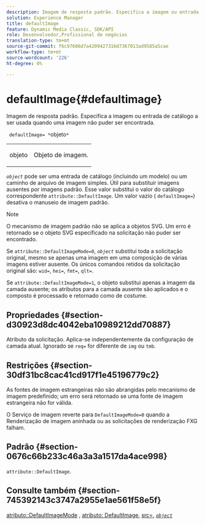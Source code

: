 ```yaml
---
description: Imagem de resposta padrão. Especifica a imagem ou entrada de catálogo a ser usada quando uma imagem não puder ser encontrada.
solution: Experience Manager
title: defaultImage
feature: Dynamic Media Classic, SDK/API
role: Desenvolvedor,Profissional de negócios
translation-type: tm+mt
source-git-commit: f6c97606d7a4209427316d7367013ad9585a5cae
workflow-type: tm+mt
source-wordcount: '226'
ht-degree: 0%

---
```



# defaultImage{#defaultimage}

Imagem de resposta padrão. Especifica a imagem ou entrada de catálogo a ser usada quando uma imagem não puder ser encontrada.

` defaultImage= *`objeto`*`

<table id="simpletable_C1FC14B7D9AE476DB2B10EB402944335"> 
 <tr class="strow"> 
  <td class="stentry"> <p> <span class="codeph"> <span class="varname"> objeto  </span> </span> </p> </td> 
  <td class="stentry"> <p>Objeto de imagem. </p> </td> 
 </tr> 
</table>

*`object`* pode ser uma entrada de catálogo (incluindo um modelo) ou um caminho de arquivo de imagem simples. Útil para substituir imagens ausentes por imagens padrão. Esse valor substitui o valor do catálogo correspondente `attribute::DefaultImage`. Um valor vazio ( `defaultImage=`) desativa o manuseio de imagem padrão.

>[!NOTE]
>
>O mecanismo de imagem padrão não se aplica a objetos SVG. Um erro é retornado se o objeto SVG especificado na solicitação não puder ser encontrado.

Se `attribute::DefaultImageMode=0`, *`object`* substitui toda a solicitação original, mesmo se apenas uma imagem em uma composição de várias imagens estiver ausente. Os únicos comandos retidos da solicitação original são: `wid=`, `hei=`, `fmt=`, `qlt=`.

Se `attribute::DefaultImageMode=1`, o objeto substitui apenas a imagem da camada ausente; os atributos para a camada ausente são aplicados e o composto é processado e retornado como de costume.

## Propriedades {#section-d30923d8dc4042eba10989212dd70887}

Atributo da solicitação. Aplica-se independentemente da configuração de camada atual. Ignorado se `req=` for diferente de `img` ou `tmb`.

## Restrições {#section-30df31bc8cac41cd917f1e45196779c2}

As fontes de imagem estrangeiras não são abrangidas pelo mecanismo de imagem predefinido; um erro será retornado se uma fonte de imagem estrangeira não for válida.

O Serviço de imagem reverte para `DefaultImageMode=0` quando a Renderização de imagem aninhada ou as solicitações de renderização FXG falham.

## Padrão {#section-0676c66b233c46a3a3a1517da4ace998}

`attribute::DefaultImage`.

## Consulte também {#section-745392143c3747a2955e1ae561f58e5f}

[atributo::DefaultImageMode](../../../../../is-api/image-catalog/image-serving-api-ref/c-image-catalog-reference/c-attributes-reference/r-defaultimagemode.md#reference-8a996af162f84e46bbe9e6e0d4e26782) ,  [atributo: DefaultImage](../../../../../is-api/image-catalog/image-serving-api-ref/c-image-catalog-reference/c-attributes-reference/r-is-cat-defaultimage.md#reference-8e9900e129f54ed68462a3c2fc3bc433),  [src=](../../../../../is-api/http-ref/image-serving-api-ref/c-http-protocol-reference/c-command-reference/r-src.md#reference-f6506637778c4c69bf106a7924a91ab1),  [ *`object`* ](../../../../../is-api/http-ref/image-serving-api-ref/c-http-protocol-reference/c-data-types/r-object.md#reference-2591bd24548d462782c68d138ef795a0)
